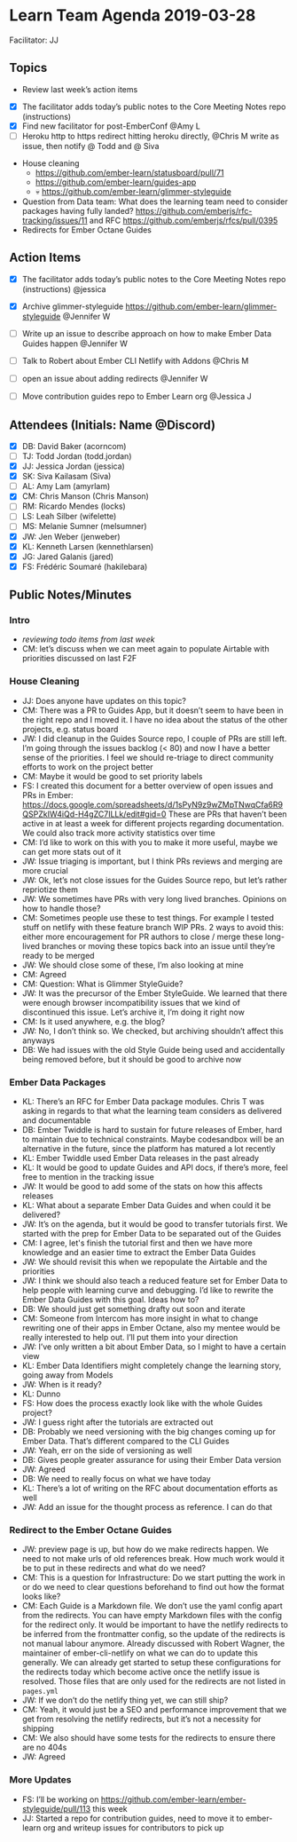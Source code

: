 # Learn Team Agenda 2019-03-28

Facilitator: JJ

## Topics

- Review last week’s action items
- [x] The facilitator adds today’s public notes to the Core Meeting Notes repo (instructions)
- [x] Find new facilitator for post-EmberConf @Amy L
- [ ] Heroku http to https redirect hitting heroku directly, @Chris M write as issue, then notify @ Todd and @ Siva

- House cleaning
  - https://github.com/ember-learn/statusboard/pull/71
  - https://github.com/ember-learn/guides-app
  - :skull: https://github.com/ember-learn/glimmer-styleguide
- Question from Data team: What does the learning team need to consider packages having fully landed? https://github.com/emberjs/rfc-tracking/issues/11 and RFC https://github.com/emberjs/rfcs/pull/0395
- Redirects for Ember Octane Guides

## Action Items

- [x] The facilitator adds today’s public notes to the Core Meeting Notes repo (instructions) @jessica
- [x] Archive glimmer-styleguide https://github.com/ember-learn/glimmer-styleguide @Jennifer W
- [ ] Write up an issue to describe approach on how to make Ember Data Guides happen @Jennifer W
- [ ] Talk to Robert about Ember CLI Netlify with Addons @Chris M
- [ ] open an issue about adding redirects @Jennifer W
- [ ] Move contribution guides repo to Ember Learn org @Jessica J


## Attendees (Initials: Name @Discord)

- [x] DB: David Baker (acorncom)
- [ ] TJ: Todd Jordan (todd.jordan)
- [x] JJ: Jessica Jordan (jessica)
- [x] SK: Siva Kailasam (Siva)
- [ ] AL: Amy Lam (amyrlam)
- [x] CM: Chris Manson (Chris Manson)
- [ ] RM: Ricardo Mendes (locks)
- [ ] LS: Leah Silber (wifelette)
- [ ] MS: Melanie Sumner (melsumner)
- [x] JW: Jen Weber (jenweber)
- [x] KL: Kenneth Larsen (kennethlarsen)
- [x] JG: Jared Galanis (jared)
- [x] FS: Frédéric Soumaré (hakilebara)

## Public Notes/Minutes

### Intro
- *reviewing todo items from last week*
- CM: let’s discuss when we can meet again to populate Airtable with priorities discussed on last F2F


### House Cleaning

- JJ: Does anyone have updates on this topic?
- CM: There was a PR to Guides App, but it doesn’t seem to have been in the right repo and I moved it. I have no idea about the status of the other projects, e.g. status board
- JW: I did cleanup in the Guides Source repo, I couple of PRs are still left. I’m going through the issues backlog (< 80) and now I have a better sense of the priorities. I feel we should re-triage to direct community efforts to work on the project better
- CM: Maybe it would be good to set priority labels
- FS: I created this document for a better overview of open issues and PRs in Ember: https://docs.google.com/spreadsheets/d/1sPyN9z9wZMpTNwqCfa6R9QSPZkIW4iQd-H4gZC7ILLk/edit#gid=0 These are PRs that haven’t been active in at least a week for different projects regarding documentation. We could also track more activity statistics over time
- CM: I’d like to work on this with you to make it more useful, maybe we can get more stats out of it
- JW: Issue triaging is important, but I think PRs reviews and merging are more crucial
- JW: Ok, let’s not close issues for the Guides Source repo, but let’s rather repriotize them
- JW: We sometimes have PRs with very long lived branches. Opinions on how to handle those?
- CM: Sometimes people use these to test things. For example I tested stuff on netlify with these feature branch WIP PRs. 2 ways to avoid this: either more encouragement for PR authors to close / merge these long-lived branches or moving these topics back into an issue until they’re ready to be merged
- JW: We should close some of these, I’m also looking at mine
- CM: Agreed
- CM: Question: What is Glimmer StyleGuide?
- JW: It was the precursor of the Ember StyleGuide. We learned that there were enough browser incompatibility issues that we kind of discontinued this issue. Let’s archive it, I’m doing it right now
- CM: Is it used anywhere, e.g. the blog?
- JW: No, I don’t think so. We checked, but archiving shouldn’t affect this anyways
- DB: We had issues with the old Style Guide being used and accidentally being removed before, but it should be good to archive now


### Ember Data Packages

- KL: There’s an RFC for Ember Data package modules. Chris T was asking in regards to that what the learning team considers as delivered and documentable
- DB: Ember Twiddle is hard to sustain for future releases of Ember, hard to maintain due to technical constraints. Maybe codesandbox will be an alternative in the future, since the platform has matured a lot recently
- KL: Ember Twiddle used Ember Data releases in the past already
- KL: It would be good to update Guides and API docs, if there’s more, feel free to mention in the tracking issue
- JW: It would be good to add some of the stats on how this affects releases
- KL: What about a separate Ember Data Guides and when could it be delivered?
- JW: It’s on the agenda, but it would be good to transfer tutorials first. We started with the prep for Ember Data to be separated out of the Guides
- CM: I agree, let's finish the tutorial first and then we have more knowledge and an easier time to extract the Ember Data Guides
- JW: We should revisit this when we repopulate the Airtable and the priorities
- JW: I think we should also teach a reduced feature set for Ember Data to help people with learning curve and debugging. I’d like to rewrite the Ember Data Guides with this goal. Ideas how to?
- DB: We should just get something drafty out soon and iterate
- CM: Someone from Intercom has more insight in what to change rewriting one of their apps in Ember Octane, also my mentee would be really interested to help out. I’ll put them into your direction
- JW: I’ve only written a bit about Ember Data, so I might to have a certain view
- KL: Ember Data Identifiers might completely change the learning story, going away from Models
- JW: When is it ready?
- KL: Dunno
- FS: How does the process exactly look like with the whole Guides project?
- JW: I guess right after the tutorials are extracted out
- DB: Probably we need versioning with the big changes coming up for Ember Data. That’s different compared to the CLI Guides
- JW: Yeah, err on the side of versioning as well
- DB: Gives people greater assurance for using their Ember Data version
- JW: Agreed
- DB: We need to really focus on what we have today
- KL: There’s a lot of writing on the RFC about documentation efforts as well
- JW: Add an issue for the thought process as reference. I can do that


### Redirect to the Ember Octane Guides

- JW: preview page is up, but how do we make redirects happen. We need to not make urls of old references break. How much work would it be to put in these redirects and what do we need?
- CM: This is a question for Infrastructure: Do we start putting the work in or do we need to clear questions beforehand to find out how the format looks like?
- CM: Each Guide is a Markdown file. We don’t use the yaml config apart from the redirects. You can have empty Markdown files with the config for the redirect only. It would be important to have the netlify redirects to be inferred from the frontmatter config, so the update of the redirects is not manual labour anymore. Already discussed with Robert Wagner, the maintainer of ember-cli-netlify on what we can do to update this generally. We can already get started to setup these configurations for the redirects today which become active once the netlify issue is resolved. Those files that are only used for the redirects are not listed in `pages.yml`
- JW: If we don’t do the netlify thing yet, we can still ship?
- CM: Yeah, it would just be a SEO and performance improvement that we get from resolving the netlify redirects, but it’s not a necessity for shipping
- CM: We also should have some tests for the redirects to ensure there are no 404s
- JW: Agreed



### More Updates

- FS: I’ll be working on https://github.com/ember-learn/ember-styleguide/pull/113 this week
- JJ: Started a repo for contribution guides, need to move it to ember-learn org and writeup issues for contributors to pick up
